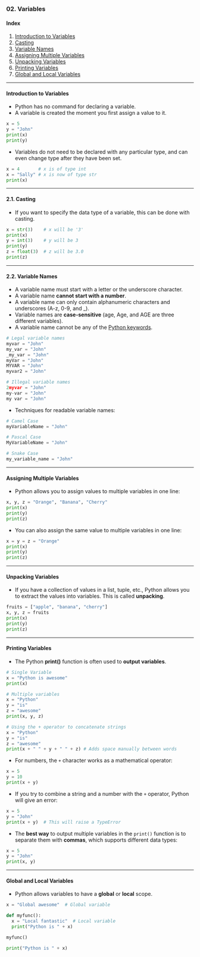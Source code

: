 ### 02. Variables

#### Index

1. [Introduction to Variables](#introduction-to-variables)
2. [Casting](#21-casting)
3. [Variable Names](#22-variable-names)
4. [Assigning Multiple Variables](#assigning-multiple-variables)
5. [Unpacking Variables](#unpacking-variables)
6. [Printing Variables](#printing-variables)
7. [Global and Local Variables](#global-and-local-variables)

---

#### Introduction to Variables

- Python has no command for declaring a variable.
- A variable is created the moment you first assign a value to it.

```python
x = 5
y = "John"
print(x)
print(y)
```

- Variables do not need to be declared with any particular type, and can even change type after they have been set.

```python
x = 4       # x is of type int
x = "Sally" # x is now of type str
print(x)
```

---

#### 2.1. Casting

- If you want to specify the data type of a variable, this can be done with casting.

```python
x = str(3)    # x will be '3'
print(x)
y = int(3)    # y will be 3
print(y)
z = float(3)  # z will be 3.0
print(z)
```

---

#### 2.2. Variable Names

- A variable name must start with a letter or the underscore character.
- A variable name **cannot start with a number**.
- A variable name can only contain alphanumeric characters and underscores (A-z, 0-9, and _).
- Variable names are **case-sensitive** (age, Age, and AGE are three different variables).
- A variable name cannot be any of the [Python keywords](https://www.w3schools.com/python/python_ref_keywords.asp).

```python
# Legal variable names
myvar = "John"
my_var = "John"
_my_var = "John"
myVar = "John"
MYVAR = "John"
myvar2 = "John"

# Illegal variable names
2myvar = "John"
my-var = "John"
my var = "John"
```

- Techniques for readable variable names:

```python
# Camel Case
myVariableName = "John"

# Pascal Case
MyVariableName = "John"

# Snake Case
my_variable_name = "John"
```

---

#### Assigning Multiple Variables

- Python allows you to assign values to multiple variables in one line:

```python
x, y, z = "Orange", "Banana", "Cherry"
print(x)
print(y)
print(z)
```

- You can also assign the same value to multiple variables in one line:

```python
x = y = z = "Orange"
print(x)
print(y)
print(z)
```

---

#### Unpacking Variables

- If you have a collection of values in a list, tuple, etc., Python allows you to extract the values into variables. This is called **unpacking**.

```python
fruits = ["apple", "banana", "cherry"]
x, y, z = fruits
print(x)
print(y)
print(z)
```

---

#### Printing Variables

- The Python **print()** function is often used to **output variables**.

```python
# Single Variable
x = "Python is awesome"
print(x)

# Multiple variables
x = "Python"
y = "is"
z = "awesome"
print(x, y, z)

# Using the + operator to concatenate strings
x = "Python"
y = "is"
z = "awesome"
print(x + " " + y + " " + z) # Adds space manually between words
```

- For numbers, the `+` character works as a mathematical operator:

```python
x = 5
y = 10
print(x + y)
```

- If you try to combine a string and a number with the `+` operator, Python will give an error:

```python
x = 5
y = "John"
print(x + y)  # This will raise a TypeError
```

- The **best way** to output multiple variables in the `print()` function is to separate them with **commas**, which supports different data types:

```python
x = 5
y = "John"
print(x, y)
```

---

#### Global and Local Variables

- Python allows variables to have a **global** or **local** scope.

```python
x = "Global awesome"  # Global variable

def myfunc():
  x = "Local fantastic"  # Local variable
  print("Python is " + x)

myfunc()

print("Python is " + x)
```
